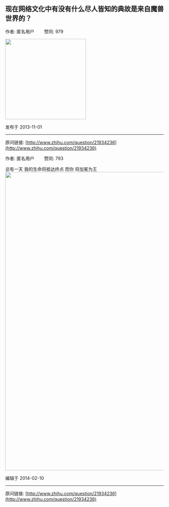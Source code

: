 ## 现在网络文化中有没有什么尽人皆知的典故是来自魔兽世界的？

作者: 匿名用户&nbsp;&nbsp;&nbsp;&nbsp;&nbsp;&nbsp;&nbsp;&nbsp;赞同: 979


<img src="http://pic4.zhimg.com/449fde4f8b4b441173038b7781b7465b_b.jpg" data-rawwidth="256" data-rawheight="192" class="content_image" width="256">



发布于 2013-11-01



---
原问链接: [http://www.zhihu.com/question/21934236](http://www.zhihu.com/question/21934236)

作者: 匿名用户&nbsp;&nbsp;&nbsp;&nbsp;&nbsp;&nbsp;&nbsp;&nbsp;赞同: 793


总有一天 我的生命将抵达终点 而你 将加冕为王<br><img src="http://pic3.zhimg.com/6ef9530162c25733ec581a56c037fc56_b.jpg" data-rawwidth="950" data-rawheight="537" class="origin_image zh-lightbox-thumb" width="950" data-original="http://pic3.zhimg.com/6ef9530162c25733ec581a56c037fc56_r.jpg">



编辑于 2014-02-10



---
原问链接: [http://www.zhihu.com/question/21934236](http://www.zhihu.com/question/21934236)